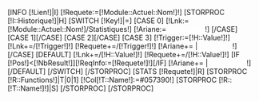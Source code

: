 [INFO [!Lien!]|I]
[!Requete:=[!Module::Actuel::Nom!]!]
[STORPROC [!I::Historique!]|H]
	[SWITCH [!Key!]|=]
		[CASE 0]
			[!Lnk:=[!Module::Actuel::Nom!]/Statistiques!]
			[!Ariane:=<a href="/[!Lnk!]" style="color:white;">Statistiques</a>!]
		[/CASE]
		[CASE 1][/CASE]
		[CASE 2][/CASE]
		[CASE 3]
			[!Trigger:=[!H::Value!]!]
			[!Lnk+=/[!Trigger!]!]
			[!Requete+=/[!Trigger!]!]
			[!Ariane+= | <a href="/[!Lnk!]" style="color:white;">[!Trigger!]</a>!]
		[/CASE]
		[DEFAULT]
			[!Lnk+=/[!H::Value!]!]
			[!Requete+=/[!H::Value!]!]
			[IF [!Pos!]<[!NbResult!]][!ReqInfo:=[!Requete!]!][/IF]
			[!Ariane+= | <a href="/[!Lnk!]" style="color:white;">[!H::Value!]</a>!]
		[/DEFAULT]
	[/SWITCH]
[/STORPROC]
[STATS [!Requete!]|R]
[STORPROC [!R::Functions!]|T|0|1]
<graph xAxisName="[!R::Period!]" yAxisName="[!T::Unit!]" decimalPrecision="0" formatNumberScale="0">
	[!Col[!T::Name!]:=#057390!]
	[STORPROC [!R::[!T::Name!]!]|S]
		<set value="[!S::Value!]" name="[!S::Id!]" color="[!Col[!T::Name!]!]"/>
	[/STORPROC]
</graph>
[/STORPROC]

